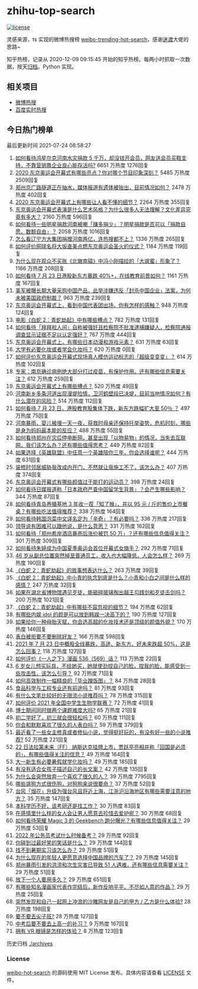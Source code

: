 # zhihu-top-search

[![license](https://img.shields.io/github/license/Arrackisarookie/zhihu-top-search)](https://github.com/Arrackisarookie/zhihu-top-search/blob/master/LICENSE)

灵感来源，ts 实现的微博热搜榜 [weibo-trending-hot-search](https://github.com/justjavac/weibo-trending-hot-search)，感谢[迷渡](https://github.com/justjavac)大佬的思路~

知乎热榜，记录从 2020-12-09 09:15:45 开始的知乎热榜。每两小时抓取一次数据，按天[归档](./archives)。Python 实现。

## 相关项目
+ [微博热搜](https://github.com/Arrackisarookie/weibo-hot-search)
+ [百度实时热搜](https://github.com/Arrackisarookie/baidu-hot-search)

## 今日热门榜单

<!-- Rank Begin -->

最后更新时间 2021-07-24 08:58:27

1. [如何看待鸿星尔克河南水灾捐款 5 千万，却没钱开会员，网友送会员买鞋支持，不靠营销靠企业良心能存活吗?](https://www.zhihu.com/question/474120928) 6651 万热度 1276回复
1. [2020 东京奥运会开幕式有哪些亮点？你对哪个节目印象深刻？](https://www.zhihu.com/question/474317812) 5485 万热度 2509回复
1. [郑州京广路隧道正在抽水，媒体报道有遗体被抬出，目前情况如何？](https://www.zhihu.com/question/474123439) 2478 万热度 402回复
1. [2020 东京奥运会开幕式上有哪些让人看不懂的细节？](https://www.zhihu.com/question/474343603) 2264 万热度 355回复
1. [东京奥运会开幕式表演是什么艺术风格？为什么很多人无法理解？文化差异究竟有多大？](https://www.zhihu.com/question/474348982) 2160 万热度 596回复
1. [如何看待一些明星捐款河南被嘲「赚多捐少」？明星捐款是否可以「捐款自愿、数额自由」？](https://www.zhihu.com/question/473975213) 2058 万热度 1016回复
1. [怎么看辽宁方大集团捐赠河南两亿，连热搜都不上？](https://www.zhihu.com/question/473932059) 1336 万热度 265回复
1. [如何评价网球名将大坂直美点燃东京奥运会圣火的仪式？](https://www.zhihu.com/question/474394632) 1184 万热度 119回复
1. [为什么现在观众不买账《北辙南辕》中冯小刚描绘的「大飒蜜」形象了？](https://www.zhihu.com/question/473167310) 1166 万热度 208回复
1. [如何看待 7 月 23 日港股新东方暴跌 40%+，在线教育前景如何？](https://www.zhihu.com/question/474231455) 1161 万热度 167回复
1. [美军被曝长期大量采购中国产品，此举涉嫌违反「封杀中国企业」法案，为何未被美国政府制裁？](https://www.zhihu.com/question/474122425) 963 万热度 239回复
1. [东京奥运会开幕式上，看到中国代表团出场，你有怎样的感触？](https://www.zhihu.com/question/474344565) 948 万热度 124回复
1. [电影《白蛇 2：青蛇劫起》中有哪些槽点？](https://www.zhihu.com/question/474158030) 782 万热度 131回复
1. [如何看待「拜拜啦人间」自称被强奸且检察院不批准逮捕嫌疑人，检察院通报调查显示证据不足以认定强奸？](https://www.zhihu.com/question/473129165) 767 万热度 444回复
1. [东京奥运会开幕式上，有哪些日本动漫和游戏元素？](https://www.zhihu.com/question/474333066) 631 万热度 63回复
1. [大学有必要化妆或者学会化妆吗？](https://www.zhihu.com/roundtable/bianmei) 620 万热度 0回复
1. [如何评价东京奥运会开幕式现场真人模仿运动标志的「超级变变变」？](https://www.zhihu.com/question/474417347) 614 万热度 102回复
1. [专家：南京确诊病例绝大部分打过疫苗，有保护作用。还有哪些信息需要关注？](https://www.zhihu.com/question/474137503) 612 万热度 259回复
1. [东京奥运会开幕式上有哪些槽点？](https://www.zhihu.com/question/474330305) 520 万热度 49回复
1. [河南新乡多条河道出现漫堤险情，卫河鹤壁段已决堤，目前当地情况如何？有什么潜在的风险？](https://www.zhihu.com/question/474156676) 514 万热度 112回复
1. [如何看待 7 月 23 日，港股教育股集体下跌，新东方跌幅扩大至 50％ ？](https://www.zhihu.com/question/474231395) 497 万热度 75回复
1. [河南暴雨，婴儿被埋一天一夜，获救时母亲还保持托举姿势，危机时刻，哪些是身为妈妈最本能的反应？](https://www.zhihu.com/question/474203095) 488 万热度 55回复
1. [如何看待郑州在灾后停电断网，甚至出现「以物易物」的情况，当失去互联网，我们该怎么办？还有哪些值得思考？](https://www.zhihu.com/question/474192789) 449 万热度 82回复
1. [如果选择《英雄联盟》中任意一个英雄陪你三年，你会选择谁呢？](https://www.zhihu.com/question/473629997) 444 万热度 631回复
1. [装修时邻居威胁我改成内开门，不然就让我施工不了，该怎么办？](https://www.zhihu.com/question/448288202) 407 万热度 374回复
1. [东京奥运会开幕式有哪些颜值过于能打的运动员？](https://www.zhihu.com/question/474356978) 398 万热度 24回复
1. [如何看待日媒报道称「日本政府严查中国留学生背景」？会产生哪些影响？](https://www.zhihu.com/question/473734142) 344 万热度 87回复
1. [如何看待青岛养殖基地 3 年收一茬「知了猴」，并以 95 元 / 斤的售价上市餐桌？有哪些吃法值得推荐？](https://www.zhihu.com/question/472523330) 338 万热度 164回复
1. [如何看待韩国泡菜中文译名定为「辛奇」？有必要吗？](https://www.zhihu.com/question/474129753) 336 万热度 217回复
1. [领导说有困难可以跟他说，是什么意思？](https://www.zhihu.com/question/470772116) 331 万热度 162回复
1. [如何看待「郑州希岸酒店暴雨后涨价被罚 50 万」？还有哪些信息值得关注？](https://www.zhihu.com/question/474125451) 301 万热度 309回复
1. [如何看待朱婷成为中国夏季奥运会首位开幕式女旗手？](https://www.zhihu.com/question/473982956) 292 万热度 71回复
1. [46 岁从副总位置突然掉至普通员工，收入也大幅降低，人会怎么样？](https://www.zhihu.com/question/365111864) 269 万热度 190回复
1. [《白蛇 2：青蛇劫起》的故事想表达什么？](https://www.zhihu.com/question/474154317) 263 万热度 39回复
1. [《白蛇 2：青蛇劫起》中小青的执念到底是什么？小青和小白之间是什么样的感情？](https://www.zhihu.com/question/473707179) 247 万热度 32回复
1. [如果在湖北省博物馆遇见歹徒，能砸碎玻璃掏出越王勾践剑和歹徒击剑吗？](https://www.zhihu.com/question/466117995) 200 万热度 1021回复
1. [《白蛇 2：青蛇劫起》中有哪些不容忽视的细节？](https://www.zhihu.com/question/469062754) 194 万热度 62回复
1. [有哪些内娱 idol 的颜是可以放到韩娱一决高下的？](https://www.zhihu.com/question/471613509) 190 万热度 127回复
1. [如果给你一种母胎天赋，你会选高超的化妆技术还是顶级的颜值外貌？](https://www.zhihu.com/question/472534686) 170 万热度 146回复
1. [表白被拒要不要删除好友？](https://www.zhihu.com/question/455232446) 166 万热度 598回复
1. [2021 年 7 月 23 日中概股全线暴跌，高途、新东方、好未来跌超 50%，这是怎么回事？](https://www.zhihu.com/question/474411061) 118 万热度 127回复
1. [如何评价《一人之下》漫画 536（569）话？](https://www.zhihu.com/question/474119152) 113 万热度 22回复
1. [6 岁女儿想买玩具，不给她买，她就使劲捏自己的脸，捏我的脸，能感受到一些攻击性，该怎么引导？](https://www.zhihu.com/question/473110813) 92 万热度 71回复
1. [如何高效制作一幅精良的「毕业蹭饭图」？](https://www.zhihu.com/question/31097829) 84 万热度 28回复
1. [食品科学与工程专业还有前途吗？](https://www.zhihu.com/question/372375945) 81 万热度 93回复
1. [有什么文笔比较好的无限流小说推荐吗？](https://www.zhihu.com/question/54875649) 78 万热度 315回复
1. [如何评价 2021 年全国中学生生物学联赛？](https://www.zhihu.com/question/472941397) 72 万热度 41回复
1. [博士期间同时做两个课题难度大吗?](https://www.zhihu.com/question/472702102) 65 万热度 21回复
1. [初二学好了，初三就会很轻松吗？](https://www.zhihu.com/question/473952655) 60 万热度 111回复
1. [你会和默默喜欢了很久的人表白吗？](https://www.zhihu.com/question/469568166) 59 万热度 379回复
1. [最近看了一些女主修真或者修仙小说，觉得挺好玩的，有没有好一些的小说推荐?](https://www.zhihu.com/question/37419778) 52 万热度 221回复
1. [22 日法拉第未来（FF） 纳斯达克挂牌上市，贾跃亭亮相并称「回国是必须的」，有哪些值得关注的信息？](https://www.zhihu.com/question/473934309) 49 万热度 164回复
1. [大一新生有必要暑假就学化妆吗？](https://www.zhihu.com/question/472695884) 49 万热度 185回复
1. [有没有适合女孩子描述自己的长文案？](https://www.zhihu.com/question/448611410) 42 万热度 135回复
1. [为什么会突然放弃一个喜欢了很久的人？](https://www.zhihu.com/question/451416691) 39 万热度 7795回复
1. [哪些遛狗方式很伤狗，对狗狗来说很要命？](https://www.zhihu.com/question/419574863) 37 万热度 52回复
1. [台风「烟花」升级为强台风且将近上海，江浙沪沿海地区有哪些需要注意的地方？](https://www.zhihu.com/question/472925766) 35 万热度 147回复
1. [本科学历不好，该考研还是找工作？](https://www.zhihu.com/question/473596100) 30 万热度 83回复
1. [在感情里什么样的女人会让男人愿意去珍惜去爱护呢？](https://www.zhihu.com/question/464443580) 30 万热度 68回复
1. [如何看待荣耀 Magic 3 的 Geekbench 跑分曝光？有哪些信息值得关注？](https://www.zhihu.com/question/474146205) 29 万热度 53回复
1. [2022 年公务员考试什么时候备考？](https://www.zhihu.com/question/431732704) 29 万热度 92回复
1. [你碰到过最好笑的笑话是什么？](https://www.zhihu.com/question/264532261) 29 万热度 144回复
1. [找不到暑期实习该怎么办？](https://www.zhihu.com/question/459945798) 29 万热度 51回复
1. [为什么现在的年轻人更愿意选择中国品牌的汽车了？](https://www.zhihu.com/question/472380408) 29 万热度 145回复
1. [郑州暴雨引发的洪涝和次生灾害已导致 51 人遇难，还有哪些信息需要关注？](https://www.zhihu.com/question/474265541) 29 万热度 51回复
1. [放下一个人要用多久？](https://www.zhihu.com/question/461566135) 29 万热度 651回复
1. [有哪些知名漫画家代表作完结后，新作反响平平、不尽如人意的作品？](https://www.zhihu.com/question/472997113) 29 万热度 25回复
1. [突然发现和自己一起网上冲浪的沙雕网友是自己的甲方 / 乙方是什么体验?](https://www.zhihu.com/question/465724596) 28 万热度 198回复
1. [要不要去尖子班?](https://www.zhihu.com/question/474065170) 28 万热度 127回复
1. [中考后要不要去上高一的补习？](https://www.zhihu.com/question/469810290) 9 万热度 167回复
1. [拥有 VR 眼镜是怎样的体验？](https://www.zhihu.com/question/37179848) 8 万热度 123回复
<!-- Rank End -->

历史归档 [./archives](./archives)

### License

[weibo-hot-search](https://github.com/Arrackisarookie/zhihu-top-search) 的源码使用 MIT License 发布。具体内容请查看 [LICENSE](./LICENSE) 文件。

